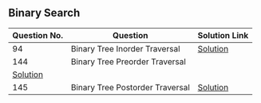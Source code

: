 ## Binary Search

| Question No. | Question | Solution Link |
|--------------|-----------|----------------|
| 94 | Binary Tree Inorder Traversal | [Solution](https://leetcode.com/submissions/detail/1798926414/) |
| 144 | Binary Tree Preorder Traversal
 | [Solution](https://leetcode.com/submissions/detail/1798914991/) |
| 145 | Binary Tree Postorder Traversal | [Solution](https://leetcode.com/submissions/detail/1798921555/) |

